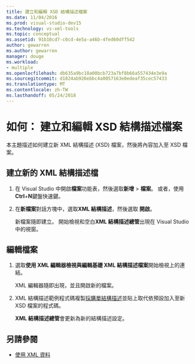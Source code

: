 ```yaml
---
title: 建立和編輯 XSD 結構描述檔案
ms.date: 11/04/2016
ms.prod: visual-studio-dev15
ms.technology: vs-xml-tools
ms.topic: conceptual
ms.assetid: 91b10cd7-c0cd-4e5a-a46b-4fed60dff542
author: gewarren
ms.author: gewarren
manager: douge
ms.workload:
- multiple
ms.openlocfilehash: db635a9bc18a00bcb723a7bf8b66a557434e3e9a
ms.sourcegitcommit: d1824ab926ebbc4a8057163e0edeaf35cec57433
ms.translationtype: MT
ms.contentlocale: zh-TW
ms.lasthandoff: 05/24/2018
---
```

# <a name="how-to-create-and-edit-an-xsd-schema-file"></a>如何： 建立和編輯 XSD 結構描述檔案

本主題描述如何建立新 XML 結構描述 (XSD) 檔案，然後將內容加入至 XSD 檔案。

## <a name="to-create-a-new-xml-schema-file"></a>建立新的 XML 結構描述檔

1. 在 Visual Studio 中開啟**檔案**功能表，然後選取**新增** > **檔案**。 或者，使用**Ctrl**+**N**鍵盤快速鍵。

2. 在**新檔案**對話方塊中，選取**XML 結構描述**，然後選取 **開啟**。

   新檔案隨即建立。 開始檢視和空白**XML 結構描述總管**出現在 Visual Studio 中的視窗。

## <a name="to-edit-a-file"></a>編輯檔案

1. 選取**使用 XML 編輯器檢視與編輯基礎 XML 結構描述檔案**開始檢視上的連結。

   XML 編輯器隨即出現，並且開啟新的檔案。

2. XML 結構描述範例程式碼複製[採購單結構描述](../xml-tools/sample-xsd-file-simple-schema.md)並貼上取代依預設加入至新 XSD 檔案的程式碼。

   **XML 結構描述總管**會更新為新的結構描述設定。

## <a name="see-also"></a>另請參閱

- [使用 XML 資料](../xml-tools/working-with-xml-data.md)